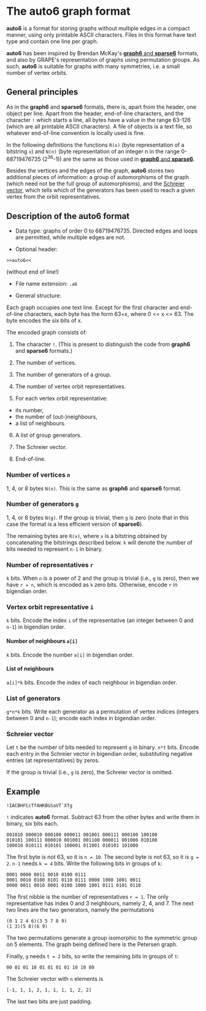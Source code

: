 # The auto6 graph format

**auto6** is a format for storing graphs without multiple edges in a compact manner, using only printable ASCII characters. Files in this format have text type and contain one line per graph.

**auto6** has been inspired by Brendan McKay's [**graph6** and **sparse6**](https://cs.anu.edu.au/~bdm/data/formats.html) formats, and also by GRAPE's representation of graphs using permutation groups. As such, **auto6** is suitable for graphs with many symmetries, i.e. a small number of vertex orbits.

## General principles

As in the **graph6** and **sparse6** formats, there is, apart from the header, one object per line. Apart from  the header, end-of-line characters, and the character `!` which starts a line, all bytes have a value in the range 63-126 (which are all printable ASCII characters). A file of objects is a text file, so whatever end-of-line convention is locally used is fine.

In the following definitions the functions `R(x)` (byte representation of a bitstring `x`) and `N(n)` (byte representation of an integer n in the range 0-68719476735 (2<sup>36</sup>-1)) are the same as those used in [**graph6** and **sparse6**](https://cs.anu.edu.au/~bdm/data/formats.txt).

Besides the vertices and the edges of the graph, **auto6** stores two additional pieces of information: a group of automorphisms of the graph (which need not be the full group of automorphisms), and the [Schreier vector](https://en.wikipedia.org/wiki/Schreier_vector), which tells which of the generators has been used to reach a given vertex from the orbit representatives.

## Description of the auto6 format

* Data type: graphs of order 0 to 68719476735. Directed edges and loops are permitted, while multiple edges are not.

* Optional header:
```
>>auto6<<
```
(without end of line!)
    
* File name extension: `.a6`

* General structure:

Each graph occupies one text line. Except for the first character and end-of-line characters, each byte has the form 63+x, where 0 <= x <= 63. The byte encodes the six bits of x.

The encoded graph consists of:

1. The character `!`. (This is present to distinguish the code from **graph6** and **sparse6** formats.)

2. The number of vertices.

3. The number of generators of a group.

4. The number of vertex orbit representatives.

5. For each vertex orbit representative:
  - its number,
  - the number of (out-)neighbours,
  - a list of neighbours.
  
6. A list of group generators.

7. The Schreier vector.

8. End-of-line.

### Number of vertices `n`

1, 4, or 8 bytes `N(n)`.
This is the same as **graph6** and **sparse6** format.

### Number of generators `g`

1, 4, or 8 bytes `N(g)`.
If the group is trivial, then `g` is zero (note that in this case the format is a less efficient version of **sparse6**).


The remaining bytes are `R(x)`, where `x` is a bitstring obtained by concatenating the bitstrings described below. `k` will denote the number of bits needed to represent `n-1` in binary.

### Number of representatives `r`

`k` bits. When `n` is a power of 2 and the group is trivial (i.e., `g` is zero), then we have `r = n`, which is encoded as `k` zero bits. Otherwise, encode `r` in bigendian order.

### Vertex orbit representative `i`

`k` bits. Encode the index `i` of the representative (an integer between 0 and `n-1`) in bigendian order.

#### Number of neighbours `a[i]`

`k` bits. Encode the number `a[i]` in bigendian order.

#### List of neighbours

`a[i]*k` bits. Encode the index of each neighbour in bigendian order.

### List of generators

`g*n*k` bits. Write each generator as a permutation of vertex indices (integers between 0 and `n-1`); encode each index in bigendian order.

### Schreier vector

Let `t` be the number of bits needed to represent `g` in binary.
`n*t` bits. Encode each entry in the Schreier vector in bigendian order, substituting negative entries (at representatives) by zeros.

If the group is trivial (i.e., `g` is zero), the Schreier vector is omitted.

## Example

    !IACBHFCcTfAHKBGSaVT`XTg
    
`!` indicates **auto6** format.
Subtract 63 from the other bytes and write them in binary,  six bits each.

    001010 000010 000100 000011 001001 000111 000100 100100
    010101 100111 000010 001001 001100 000011 001000 010100
    100010 010111 010101 100001 011001 010101 101000
    
The first byte is not 63, so it is `n = 10`.
The second byte is not 63, so it is `g = 2`.
`n-1` needs `k = 4` bits. Write the following bits in groups of `k`:

    0001 0000 0011 0010 0100 0111
    0001 0010 0100 0101 0110 0111 0000 1000 1001 0011
    0000 0011 0010 0001 0100 1000 1001 0111 0101 0110
    
The first nibble is the number of representatives `r = 1`.
The only representative has index 0 and 3 neighbours, namely 2, 4, and 7.
The next two lines are the two generators, namely the permutations

    (0 1 2 4 6)(3 5 7 8 9)
    (1 3)(5 8)(6 9)
    
The two permutations generate a group isomorphic to the symmetric group on 5 elements. The graph being defined here is the Petersen graph.

Finally, `g` needs `t = 2` bits, so write the remaining bits in groups of `t`:

    00 01 01 10 01 01 01 01 10 10 00

The Schreier vector with `n` elements is

    [-1, 1, 1, 2, 1, 1, 1, 1, 2, 2]
    
The last two bits are just padding.
